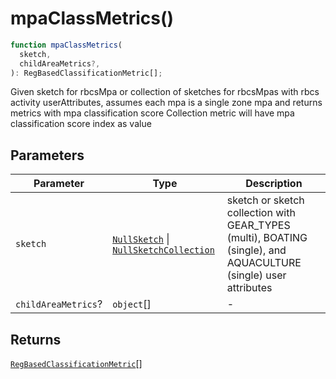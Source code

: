 # mpaClassMetrics()

```ts
function mpaClassMetrics(
  sketch,
  childAreaMetrics?,
): RegBasedClassificationMetric[];
```

Given sketch for rbcsMpa or collection of sketches for rbcsMpas with rbcs activity userAttributes,
assumes each mpa is a single zone mpa and returns metrics with mpa classification score
Collection metric will have mpa classification score index as value

## Parameters

| Parameter           | Type                                                                                                           | Description                                                                                                     |
| ------------------- | -------------------------------------------------------------------------------------------------------------- | --------------------------------------------------------------------------------------------------------------- |
| `sketch`            | [`NullSketch`](../interfaces/NullSketch.md) \| [`NullSketchCollection`](../interfaces/NullSketchCollection.md) | sketch or sketch collection with GEAR_TYPES (multi), BOATING (single), and AQUACULTURE (single) user attributes |
| `childAreaMetrics`? | `object`[]                                                                                                     | -                                                                                                               |

## Returns

[`RegBasedClassificationMetric`](../interfaces/RegBasedClassificationMetric.md)[]
